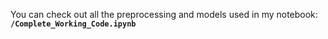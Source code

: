 You can check out all the preprocessing and models used in my notebook:  
**`/Complete_Working_Code.ipynb`**
